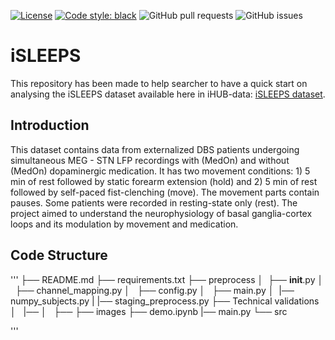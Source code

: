 [![License](https://img.shields.io/badge/License-Apache_2.0-blue.svg)](https://opensource.org/licenses/Apache-2.0)
[![Code style: black](https://img.shields.io/badge/code%20style-black-000000.svg)](https://github.com/ambv/black)
![GitHub pull requests](https://img.shields.io/github/issues-pr/suvadeepmaiti/iSLEEPS)
![GitHub issues](https://img.shields.io/github/issues/suvadeepmaiti/iSLEEPS)

# iSLEEPS

This repository has been made to help searcher to have a quick start on analysing the iSLEEPS dataset available here in iHUB-data:
[iSLEEPS dataset](link).

## Introduction
This dataset contains data from externalized DBS patients undergoing simultaneous MEG - STN LFP recordings with (MedOn) and without (MedOn) dopaminergic medication. It has two movement conditions: 1) 5 min of rest followed by static forearm extension (hold) and 2) 5 min of rest followed by self-paced fist-clenching (move). The movement parts contain pauses. Some patients were recorded in resting-state only (rest). The project aimed to understand the neurophysiology of basal ganglia-cortex loops and its modulation by movement and medication.

## Code Structure

'''
├── README.md
├── requirements.txt
├── preprocess
│   ├── __init__.py
│   ├── channel_mapping.py
│   ├── config.py
│   ├── main.py
│   |── numpy_subjects.py
|   |── staging_preprocess.py
├── Technical validations
│   |── 
│   ├── 
├── images
├── demo.ipynb
|── main.py
└── src

'''
